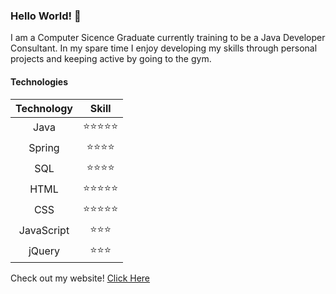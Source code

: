### Hello World! 👋
I am a Computer Sicence Graduate currently training to be a Java Developer Consultant. In my spare time I enjoy developing my skills through personal projects and keeping active by going to the gym.

#### Technologies
| Technology | Skill |
| :---: | :---: |
| Java | ⭐⭐⭐⭐⭐ |
| Spring | ⭐⭐⭐⭐ |
| SQL | ⭐⭐⭐⭐ |
| HTML | ⭐⭐⭐⭐⭐ |
| CSS | ⭐⭐⭐⭐⭐ |
| JavaScript | ⭐⭐⭐ |
| jQuery | ⭐⭐⭐ |

Check out my website!
[Click Here](https://bradleywilliams.co.uk/)

<!--
**bsrwilliams/bsrwilliams** is a ✨ _special_ ✨ repository because its `README.md` (this file) appears on your GitHub profile.

Here are some ideas to get you started:

- 🔭 I’m currently working on ...
- 🌱 I’m currently learning ...
- 👯 I’m looking to collaborate on ...
- 🤔 I’m looking for help with ...
- 💬 Ask me about ...
- 📫 How to reach me: ...
- 😄 Pronouns: ...
- ⚡ Fun fact: ...
-->
